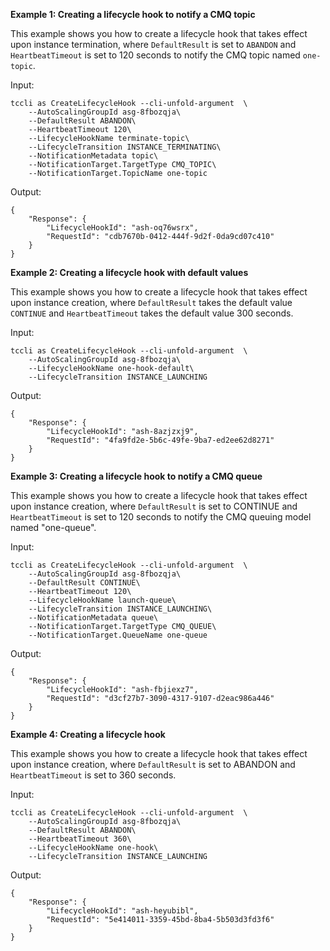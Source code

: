 **Example 1: Creating a lifecycle hook to notify a CMQ topic**

This example shows you how to create a lifecycle hook that takes effect upon instance termination, where `DefaultResult` is set to `ABANDON` and `HeartbeatTimeout` is set to 120 seconds to notify the CMQ topic named `one-topic`.

Input: 

```
tccli as CreateLifecycleHook --cli-unfold-argument  \
    --AutoScalingGroupId asg-8fbozqja\
    --DefaultResult ABANDON\
    --HeartbeatTimeout 120\
    --LifecycleHookName terminate-topic\
    --LifecycleTransition INSTANCE_TERMINATING\
    --NotificationMetadata topic\
    --NotificationTarget.TargetType CMQ_TOPIC\
    --NotificationTarget.TopicName one-topic
```

Output: 
```
{
    "Response": {
        "LifecycleHookId": "ash-oq76wsrx",
        "RequestId": "cdb7670b-0412-444f-9d2f-0da9cd07c410"
    }
}
```

**Example 2: Creating a lifecycle hook with default values**

This example shows you how to create a lifecycle hook that takes effect upon instance creation, where `DefaultResult` takes the default value `CONTINUE` and `HeartbeatTimeout` takes the default value 300 seconds.

Input: 

```
tccli as CreateLifecycleHook --cli-unfold-argument  \
    --AutoScalingGroupId asg-8fbozqja\
    --LifecycleHookName one-hook-default\
    --LifecycleTransition INSTANCE_LAUNCHING
```

Output: 
```
{
    "Response": {
        "LifecycleHookId": "ash-8azjzxj9",
        "RequestId": "4fa9fd2e-5b6c-49fe-9ba7-ed2ee62d8271"
    }
}
```

**Example 3: Creating a lifecycle hook to notify a CMQ queue**

This example shows you how to create a lifecycle hook that takes effect upon instance creation, where `DefaultResult` is set to CONTINUE and `HeartbeatTimeout` is set to 120 seconds to notify the CMQ queuing model named "one-queue".

Input: 

```
tccli as CreateLifecycleHook --cli-unfold-argument  \
    --AutoScalingGroupId asg-8fbozqja\
    --DefaultResult CONTINUE\
    --HeartbeatTimeout 120\
    --LifecycleHookName launch-queue\
    --LifecycleTransition INSTANCE_LAUNCHING\
    --NotificationMetadata queue\
    --NotificationTarget.TargetType CMQ_QUEUE\
    --NotificationTarget.QueueName one-queue
```

Output: 
```
{
    "Response": {
        "LifecycleHookId": "ash-fbjiexz7",
        "RequestId": "d3cf27b7-3090-4317-9107-d2eac986a446"
    }
}
```

**Example 4: Creating a lifecycle hook**

This example shows you how to create a lifecycle hook that takes effect upon instance creation, where `DefaultResult` is set to ABANDON and `HeartbeatTimeout` is set to 360 seconds.

Input: 

```
tccli as CreateLifecycleHook --cli-unfold-argument  \
    --AutoScalingGroupId asg-8fbozqja\
    --DefaultResult ABANDON\
    --HeartbeatTimeout 360\
    --LifecycleHookName one-hook\
    --LifecycleTransition INSTANCE_LAUNCHING
```

Output: 
```
{
    "Response": {
        "LifecycleHookId": "ash-heyubibl",
        "RequestId": "5e414011-3359-45bd-8ba4-5b503d3fd3f6"
    }
}
```

